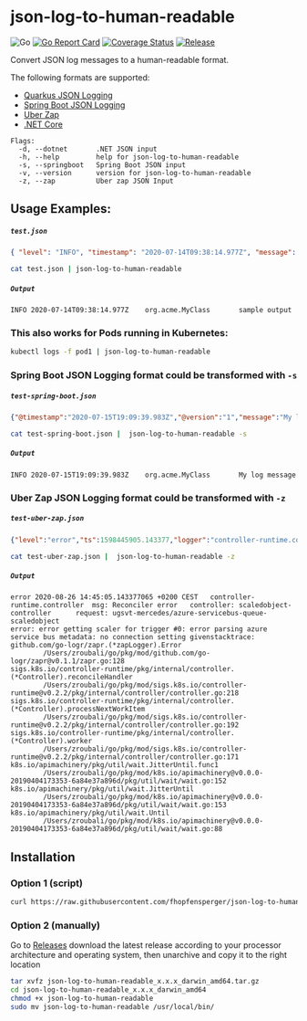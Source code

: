 # json-log-to-human-readable
![Go](https://github.com/fhopfensperger/json-log-to-human-readable/workflows/Go/badge.svg)
[![Go Report Card](https://goreportcard.com/badge/github.com/fhopfensperger/json-log-to-human-readable)](https://goreportcard.com/report/github.com/fhopfensperger/json-log-to-human-readable)
[![Coverage Status](https://coveralls.io/repos/github/fhopfensperger/json-log-to-human-readable/badge.svg?branch=master)](https://coveralls.io/github/fhopfensperger/json-log-to-human-readable?branch=master)
[![Release](https://img.shields.io/github/release/fhopfensperger/json-log-to-human-readable?style=flat-square)](https://github.com//fhopfensperger/json-log-to-human-readable/releases/latest)


Convert JSON log messages to a human-readable format.

The following formats are supported:

- [Quarkus JSON Logging](https://quarkus.io/guides/logging#json-logging)
- [Spring Boot JSON Logging](https://www.baeldung.com/java-log-json-output)
- [Uber Zap](https://github.com/uber-go/zap)
- [.NET Core](https://docs.microsoft.com/en-us/aspnet/core/fundamentals/logging/?view=aspnetcore-5.0)

```
Flags:
  -d, --dotnet       .NET JSON input
  -h, --help         help for json-log-to-human-readable
  -s, --springboot   Spring Boot JSON input
  -v, --version      version for json-log-to-human-readable
  -z, --zap          Uber zap JSON Input

```



## Usage Examples:

##### **`test.json`**
```json 
{ "level": "INFO", "timestamp": "2020-07-14T09:38:14.977Z", "message": "sample output", "loggerName": "org.acme.MyClass" }
```
```bash
cat test.json | json-log-to-human-readable
```
##### **`Output`**
```
INFO 2020-07-14T09:38:14.977Z    org.acme.MyClass       sample output
```

### This also works for Pods running in Kubernetes: 
```bash
kubectl logs -f pod1 | json-log-to-human-readable
```
### Spring Boot JSON Logging format could be transformed with `-s`
##### **`test-spring-boot.json`**
```json 
{"@timestamp":"2020-07-15T19:09:39.983Z","@version":"1","message":"My log message","logger_name":"org.acme.MyClass","thread_name":"pool-1-thread-1","level":"INFO","level_value":20000}
```
```bash
cat test-spring-boot.json |  json-log-to-human-readable -s
```
##### **`Output`**
```
INFO 2020-07-15T19:09:39.983Z    org.acme.MyClass       My log message
```

### Uber Zap JSON Logging format could be transformed with `-z`
##### **`test-uber-zap.json`**
```json 
{"level":"error","ts":1598445905.143377,"logger":"controller-runtime.controller","msg":"Reconciler error","controller":"scaledobject-controller","request":"default/azure-servicebus-queue-scaledobject","error":"error getting scaler for trigger #0: error parsing azure service bus metadata: no connection setting given","stacktrace":"github.com/go-logr/zapr.(*zapLogger).Error\n\t/Users/zroubali/go/pkg/mod/github.com/go-logr/zapr@v0.1.1/zapr.go:128\nsigs.k8s.io/controller-runtime/pkg/internal/controller.(*Controller).reconcileHandler\n\t/Users/zroubali/go/pkg/mod/sigs.k8s.io/controller-runtime@v0.2.2/pkg/internal/controller/controller.go:218\nsigs.k8s.io/controller-runtime/pkg/internal/controller.(*Controller).processNextWorkItem\n\t/Users/zroubali/go/pkg/mod/sigs.k8s.io/controller-runtime@v0.2.2/pkg/internal/controller/controller.go:192\nsigs.k8s.io/controller-runtime/pkg/internal/controller.(*Controller).worker\n\t/Users/zroubali/go/pkg/mod/sigs.k8s.io/controller-runtime@v0.2.2/pkg/internal/controller/controller.go:171\nk8s.io/apimachinery/pkg/util/wait.JitterUntil.func1\n\t/Users/zroubali/go/pkg/mod/k8s.io/apimachinery@v0.0.0-20190404173353-6a84e37a896d/pkg/util/wait/wait.go:152\nk8s.io/apimachinery/pkg/util/wait.JitterUntil\n\t/Users/zroubali/go/pkg/mod/k8s.io/apimachinery@v0.0.0-20190404173353-6a84e37a896d/pkg/util/wait/wait.go:153\nk8s.io/apimachinery/pkg/util/wait.Until\n\t/Users/zroubali/go/pkg/mod/k8s.io/apimachinery@v0.0.0-20190404173353-6a84e37a896d/pkg/util/wait/wait.go:88"}
```
```bash
cat test-uber-zap.json |  json-log-to-human-readable -z
```
##### **`Output`**
```
error 2020-08-26 14:45:05.143377065 +0200 CEST   controller-runtime.controller  msg: Reconciler error   controller: scaledobject-controller      request: ugsvt-mercedes/azure-servicebus-queue-scaledobject
error: error getting scaler for trigger #0: error parsing azure service bus metadata: no connection setting givenstacktrace: github.com/go-logr/zapr.(*zapLogger).Error
        /Users/zroubali/go/pkg/mod/github.com/go-logr/zapr@v0.1.1/zapr.go:128
sigs.k8s.io/controller-runtime/pkg/internal/controller.(*Controller).reconcileHandler
        /Users/zroubali/go/pkg/mod/sigs.k8s.io/controller-runtime@v0.2.2/pkg/internal/controller/controller.go:218
sigs.k8s.io/controller-runtime/pkg/internal/controller.(*Controller).processNextWorkItem
        /Users/zroubali/go/pkg/mod/sigs.k8s.io/controller-runtime@v0.2.2/pkg/internal/controller/controller.go:192
sigs.k8s.io/controller-runtime/pkg/internal/controller.(*Controller).worker
        /Users/zroubali/go/pkg/mod/sigs.k8s.io/controller-runtime@v0.2.2/pkg/internal/controller/controller.go:171
k8s.io/apimachinery/pkg/util/wait.JitterUntil.func1
        /Users/zroubali/go/pkg/mod/k8s.io/apimachinery@v0.0.0-20190404173353-6a84e37a896d/pkg/util/wait/wait.go:152
k8s.io/apimachinery/pkg/util/wait.JitterUntil
        /Users/zroubali/go/pkg/mod/k8s.io/apimachinery@v0.0.0-20190404173353-6a84e37a896d/pkg/util/wait/wait.go:153
k8s.io/apimachinery/pkg/util/wait.Until
        /Users/zroubali/go/pkg/mod/k8s.io/apimachinery@v0.0.0-20190404173353-6a84e37a896d/pkg/util/wait/wait.go:88
```

## Installation

### Option 1 (script)

```bash
curl https://raw.githubusercontent.com/fhopfensperger/json-log-to-human-readable/master/get.sh | bash
```

### Option 2 (manually)

Go to [Releases](https://github.com/fhopfensperger/json-log-to-human-readable/releases) download the latest release according to your processor architecture and operating system, then unarchive and copy it to the right location

```bash
tar xvfz json-log-to-human-readable_x.x.x_darwin_amd64.tar.gz
cd json-log-to-human-readable_x.x.x_darwin_amd64
chmod +x json-log-to-human-readable
sudo mv json-log-to-human-readable /usr/local/bin/
```
